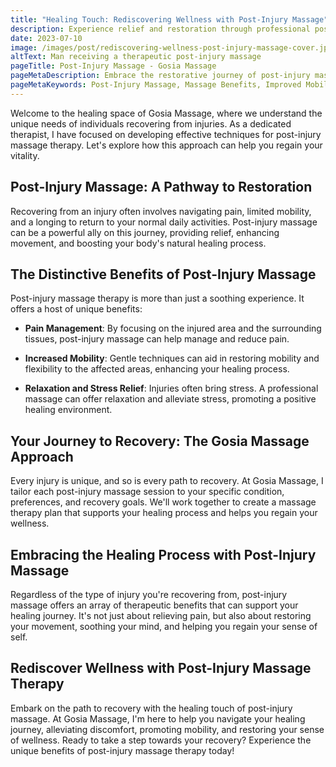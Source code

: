 ```yaml
---
title: "Healing Touch: Rediscovering Wellness with Post-Injury Massage"
description: Experience relief and restoration through professional post-injury massage therapy. With my techniques, you'll find respite from muscle discomfort, enhanced mobility, and an overall boost to rejuvenation, enabling you to feel at your best.
date: 2023-07-10
image: /images/post/rediscovering-wellness-post-injury-massage-cover.jpg
altText: Man receiving a therapeutic post-injury massage
pageTitle: Post-Injury Massage - Gosia Massage
pageMetaDescription: Embrace the restorative journey of post-injury massage therapy with Gosia. Experience techniques aimed at alleviating muscle discomfort, promoting mobility, and rejuvenating your body, all designed to help you regain your vitality.
pageMetaKeywords: Post-Injury Massage, Massage Benefits, Improved Mobility, Enhanced Relaxation, Improved Comfort, Gosia Massage, Gentle Techniques, Specialized Care, Rehabilitation
---
```


Welcome to the healing space of Gosia Massage, where we understand the unique needs of individuals recovering from injuries. As a dedicated therapist, I have focused on developing effective techniques for post-injury massage therapy. Let's explore how this approach can help you regain your vitality.

## Post-Injury Massage: A Pathway to Restoration

Recovering from an injury often involves navigating pain, limited mobility, and a longing to return to your normal daily activities. Post-injury massage can be a powerful ally on this journey, providing relief, enhancing movement, and boosting your body's natural healing process.

## The Distinctive Benefits of Post-Injury Massage

Post-injury massage therapy is more than just a soothing experience. It offers a host of unique benefits:

- **Pain Management**: By focusing on the injured area and the surrounding tissues, post-injury massage can help manage and reduce pain.

- **Increased Mobility**: Gentle techniques can aid in restoring mobility and flexibility to the affected areas, enhancing your healing process.

- **Relaxation and Stress Relief**: Injuries often bring stress. A professional massage can offer relaxation and alleviate stress, promoting a positive healing environment.

## Your Journey to Recovery: The Gosia Massage Approach

Every injury is unique, and so is every path to recovery. At Gosia Massage, I tailor each post-injury massage session to your specific condition, preferences, and recovery goals. We'll work together to create a massage therapy plan that supports your healing process and helps you regain your wellness.

## Embracing the Healing Process with Post-Injury Massage

Regardless of the type of injury you're recovering from, post-injury massage offers an array of therapeutic benefits that can support your healing journey. It's not just about relieving pain, but also about restoring your movement, soothing your mind, and helping you regain your sense of self.

## Rediscover Wellness with Post-Injury Massage Therapy

Embark on the path to recovery with the healing touch of post-injury massage. At Gosia Massage, I'm here to help you navigate your healing journey, alleviating discomfort, promoting mobility, and restoring your sense of wellness. Ready to take a step towards your recovery? Experience the unique benefits of post-injury massage therapy today!
